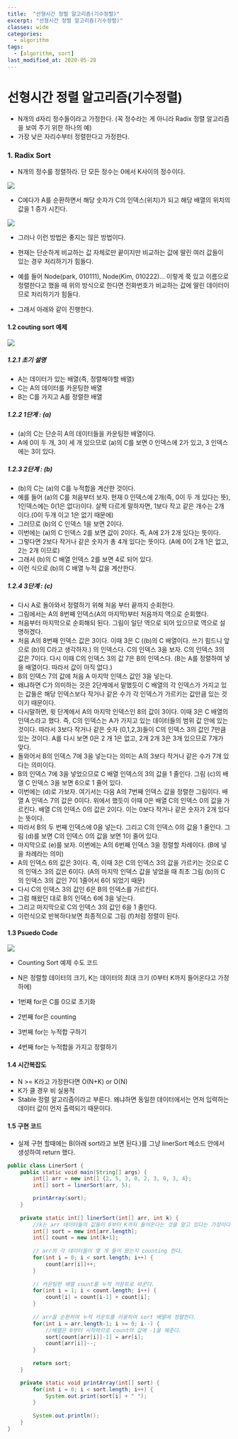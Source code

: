 ```yaml
---
title:  "선형시간 정렬 알고리즘(기수정렬)"
excerpt: "선형시간 정렬 알고리즘(기수정렬)"
classes: wide
categories:
  - algorithm
tags:
  - [algorithm, sort]
last_modified_at: 2020-05-28
---
```




# 선형시간 정렬 알고리즘(기수정렬)

* N개의 d자리 정수들이라고 가정한다. (꼭 정수라는 게 아니라 Radix 정렬 알고리즘을 보여 주기 위한 하나의 예)
* 가장 낮은 자리수부터 정렬한다고 가정한다.



### 1. Radix Sort 

* N개의 정수를 정렬하라. 단 모든 정수는 0에서 K사이의 정수이다.



![]({{site.url}}/assets/images/algo42.PNG)

* C에다가 A를 순환하면서 해당 숫자가 C의 인덱스(위치)가 되고 해당 배열의 위치의 값을 1 증가 시킨다.

![]({{site.url}}/assets/images/algo43.PNG)

* 그러나 이런 방법은 좋지는 않은 방법이다.
* 현재는 단순하게 비교하는 값 자체로만 끝이지만 비교하는 값에 딸린 여러 값들이 있는 경우 처리하기가 힘들다.
* 예를 들어 Node(park, 010111), Node(Kim, 010222)... 이렇게 쭉 있고 이름으로 정렬한다고 했을 때 위의 방식으로 한다면 전화번호가 비교하는 값에 딸린 데이터이므로 처리하기가 힘들다.

* 그래서 아래와 같이 진행한다.

#### 1.2 couting sort 예제

![]({{site.url}}/assets/images/algo44.PNG)

##### 1.2.1 초기 설명

* A는 데이터가 있는 배열(즉, 정렬해야할 배열)
* C는 A의 데이터를 카운팅한 배열
* B는 C를 가지고 A를 정렬한 배열

##### 1.2.2 1단계 : (a)

* (a)의 C는 단순히 A의 데이터들을 카운팅한 배열이다. 
* A에 0이 두 개, 3이 세 개 있으므로 (a)의 C를 보면 0 인덱스에 2가 있고, 3 인덱스에는 3이 있다.

##### 1.2.3 2단계 : (b)

* (b)의 C는 (a)의 C를 누적합을 계산한 것이다.
* 예를 들어 (a)의 C를 처음부터 보자. 현재 0 인덱스에 2개(즉, 0이 두 개 있다는 뜻), 1인덱스에는 0(1은 없다)이다. 살짝 다르게 말하자면, 1보다 작고 같은 개수는 2개 이다.(0이 두개 이고 1은 없기 때문에)
* 그러므로 (b)의 C 인덱스 1을 보면 2이다.
* 이번에는 (a)의 C 인덱스 2를 보면 값이 2이다. 즉, A에 2가 2개 있다는 뜻이다.
* 그렇다면 2보다 작거나 같은 숫자가 총 4개 있다는 뜻이다. (A에 0이 2개 1은 없고, 2는 2개 이므로)
* 그래서 (b)의 C 배열 인덱스 2를 보면 4로 되어 있다. 
* 이런 식으로 (b)의 C 배열 누적 값을 계산한다.

##### 1.2.4 3단계 : (c)

* 다시 A로 돌아와서 정렬하기 위해 처음 부터 끝까지 순회한다.
* 그림에서는 A의 8번째 인덱스(A의 마지막)부터 처음까지 역으로 순회했다.
* 처음부터 마지막으로 순회해되 된다. 그림이 일단 역으로 되어 있으므로 역으로 설명하겠다.
* 처음 A의 8번째 인덱스 값은 3이다. 이때 3은 C ((b)의 C 배열이다. 쓰기 힘드니 앞으로 (b)의 C라고 생각하자.) 의 인덱스다. C의 인덱스 3을 보자. C의 인덱스 3의 값은 7이다. 다시 이때 C의 인덱스 3의 값 7은 B의 인덱스다. (B는 A를 정렬하여 넣을 배열이다. 따라서 값이 아직 없다.)
* B의 인덱스 7의 값에 처음 A 마지막 인덱스 값인 3을 넣는다.
* 왜냐하면 C가 의미하는 것은 2단계에서 말했듯이 C 배열의 각 인덱스가 가지고 있는 값들은 해당 인덱스보다 작거나 같은 수가 각 인덱스가 가르키는 값만큼 있는 것이기 때문이다.
* 다시말하면, 윗 단계에서 A의 마지막 인덱스인 8의 값이 3이다. 이때 3은 C 배열의 인덱스라고 했다. 즉, C의 인덱스는 A가 가지고 있는 데이터들의 범위 값 안에 있는 것이다. 따라서 3보다 작거나 같은 숫자 (0,1,2,3)들이 C의 인덱스 3의 값인 7만큼 있는 것이다. A를 다시 보면 0은 2 개 1은 없고, 2개 2개 3은 3개 있으므로 7개가 맞다.
* 돌와어서 B의 인덱스 7에 3을 넣는다는 의미는 A의 3보다 작거나 같은 수가 7개 있다는 의미이다.
* B의 인덱스 7에 3을 넣었으므로 C 배열 인덱스의 3의 값을 1 줄인다. 그림 (c)의 배열 C 인덱스 3을 보면 6으로 1 줄어 있다.
* 이번에는 (d)로 가보자. 여기서는 다음 A의 7번째 인덱스 값을 정렬한 그림이다. 배열 A 인덱스 7의 값은 0이다. 위에서 했듯이 이때 0은 배열 C의 인덱스 0의 값을 가르킨다. 배열 C의 인덱스 0의 값은 2이다. 이는 0보다 작거나 같은 숫자가 2개 있다는 뜻이다. 
* 따라서 B의 두 번째 인덱스에 0을 넣는다. 그리고 C의 인덱스 0의 값을 1 줄인다. 그림 (d)를 보면 C의 인덱스 0의 값을 보면 1이 줄어 있다.
* 마지막으로 (e)를 보자. 이번에는 A의 6번째 인덱스 3을 정렬할 차례이다. (B에 넣을 차례라는 의미)
* A의 인덱스 6의 값은 3이다. 즉, 이때 3은 C의 인덱스 3의 값을 가르키는 것으로 C의 인덱스 3의 값은 6이다. (A의 마지막 인덱스 값을 넣었을 때  최초 그림 (b)의 C의 인덱스 3의 값인 7이 1줄어서 6이 되었기 때문)
* 다시 C의 인덱스 3의 값인 6은 B의 인덱스를 가르킨다. 
* 그럼 해왔던 대로 B의 인덱스 6에 3을 넣는다.
* 그리고 마지막으로 C의 인덱스 3의 값인 6을 1 줄인다.
* 이런식으로 반복하다보면 최종적으로 그림 (f)처럼 정렬이 된다.



#### 1.3 Psuedo Code

![]({{site.url}}/assets/images/algo45.PNG)

* Counting Sort 예제 수도 코드

* N은 정렬할 데이터의 크기, K는 데이터의 최대 크기 (0부터 K까지 들어온다고 가정하에)

* 1번째 for은 C를 0으로 초기화
* 2번째 for은 counting
* 3번째 for는 누적합 구하기
* 4번째 for는 누적합을 가지고 정렬하기



#### 1.4 시간복잡도

* N >= K라고 가정한다면 O(N+K) or O(N)
* K가 클 경우 비 실용적
* Stable 정렬 알고리즘이라고 부른다. 왜냐하면 동일한 데이터에서는 먼저 입력하는 데이터 값이 먼저 출력되기 때문이다.



#### 1.5 구현 코드

* 실제 구현 할때에는 B(아래 sort라고 보면 된다.)를 그냥 linerSort 메소드 안에서 생성하여 return 했다.

```java
public class LinerSort {
	public static void main(String[] args) {
		int[] arr = new int[] {2, 5, 3, 0, 2, 3, 0, 3, 4};
		int[] sort = linerSort(arr, 5);

		printArray(sort);
	}
	
	private static int[] linerSort(int[] arr, int k) {
		//k는 arr 데이터들의 값들이 0부터 K까지 들어온다는 것을 알고 있다는 가정이다.
		int[] sort = new int[arr.length];
		int[] count = new int[k+1];
		
		// arr의 각 데이터들이 몇 개 들어 왔는지 counting 한다.
		for(int i = 0; i < sort.length; i++) {
			count[arr[i]]++;
		}
		
		// 카운팅한 배열 count를 누적 카운트로 바꾼다.
		for(int i = 1; i < count.length; i++) {
			count[i] = count[i-1] + count[i];
		}
		
		// arr을 순환하며 누적 카운트를 이용하여 sort 배열에 정렬한다.
		for(int i = arr.length-1; i >= 0; i--) {
			//배열은 0부터 시작하므로 count의 값에 -1을 해준다.
			sort[count[arr[i]]-1] = arr[i];
			count[arr[i]]--;
		}
		
		return sort;
	}

	private static void printArray(int[] sort) {
		for(int i = 0; i < sort.length; i++) {
			System.out.print(sort[i] + " ");
		}
		
		System.out.println();
	}
}
```

